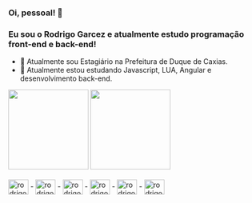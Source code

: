 ### Oi, pessoal! 👋
### Eu sou o Rodrigo Garcez e atualmente estudo programação front-end e back-end!

<!--
**rodrigozoran/rodrigozoran** is a ✨ _special_ ✨ repository because its `README.md` (this file) appears on your GitHub profile.
-->

- 🔭 Atualmente sou Estagiário na Prefeitura de Duque de Caxias.
- 🌱 Atualmente estou estudando Javascript, LUA, Angular e desenvolvimento back-end.


<div>
  <img height="160em" src="https://github-readme-stats.vercel.app/api?username=rodrigozoran&show_icons=true&theme=dracula&hide=stars"/>
   <img height="160em" src="https://github-readme-stats.vercel.app/api/top-langs/?username=rodrigozoran&layout=compact"/>
</div><br>

<div>
  <img align="center" alt="rodrigo-angular" height="30" width="40" src="https://cdn.jsdelivr.net/gh/devicons/devicon/icons/angularjs/angularjs-original.svg"> -
    <img align="center" alt="rodrigo-javascript" height="30" width="40" src="https://cdn.jsdelivr.net/gh/devicons/devicon/icons/javascript/javascript-original.svg"> -
    <img align="center" alt="rodrigo-typescript" height="30" width="40" src="https://cdn.jsdelivr.net/gh/devicons/devicon/icons/typescript/typescript-original.svg"> -
      <img align="center" alt="rodrigo-html5" height="30" width="40" src="https://cdn.jsdelivr.net/gh/devicons/devicon/icons/html5/html5-original.svg"> -
      <img align="center" alt="rodrigo-css3" height="30" width="40" src="https://cdn.jsdelivr.net/gh/devicons/devicon/icons/css3/css3-original.svg"> - 
      <img align="center" alt="rodrigo-java" height="30" width="40" src="https://cdn.jsdelivr.net/gh/devicons/devicon/icons/java/java-original-wordmark.svg" />
  
</div>

